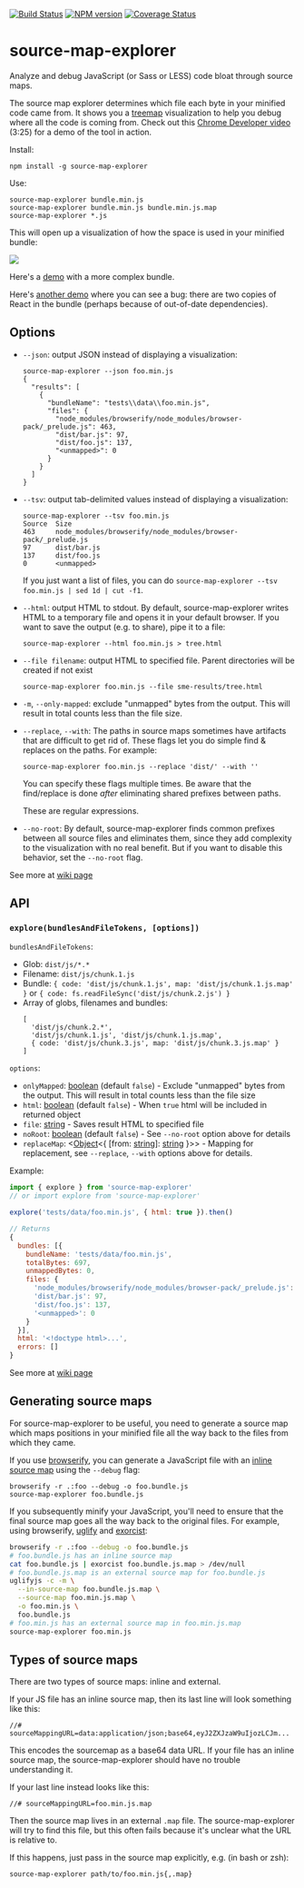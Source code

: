 [![Build Status](https://travis-ci.org/danvk/source-map-explorer.svg?branch=v1.1.0)](https://travis-ci.org/danvk/source-map-explorer) [![NPM version](http://img.shields.io/npm/v/source-map-explorer.svg)](https://www.npmjs.org/package/source-map-explorer)
[![Coverage Status](https://coveralls.io/repos/github/danvk/source-map-explorer/badge.svg)](https://coveralls.io/github/danvk/source-map-explorer)
# source-map-explorer
Analyze and debug JavaScript (or Sass or LESS) code bloat through source maps.

The source map explorer determines which file each byte in your minified code came from. It shows you a [treemap][] visualization to help you debug where all the code is coming from. Check out this [Chrome Developer video][video] (3:25) for a demo of the tool in action.

Install:

    npm install -g source-map-explorer

Use:

    source-map-explorer bundle.min.js
    source-map-explorer bundle.min.js bundle.min.js.map
    source-map-explorer *.js

This will open up a visualization of how the space is used in your minified bundle:

<img src="screenshot.png">

Here's a [demo][] with a more complex bundle.

Here's [another demo][] where you can see a bug: there are two copies of React
in the bundle (perhaps because of out-of-date dependencies).

## Options

* `--json`: output JSON instead of displaying a visualization:

    ```
    source-map-explorer --json foo.min.js
    {
      "results": [
        {
          "bundleName": "tests\\data\\foo.min.js",
          "files": {
            "node_modules/browserify/node_modules/browser-pack/_prelude.js": 463,
            "dist/bar.js": 97,
            "dist/foo.js": 137,
            "<unmapped>": 0
          }
        }
      ]
    }
    ```

* `--tsv`: output tab-delimited values instead of displaying a visualization:

    ```
    source-map-explorer --tsv foo.min.js
    Source  Size
    463     node_modules/browserify/node_modules/browser-pack/_prelude.js
    97      dist/bar.js
    137     dist/foo.js
    0       <unmapped>
    ```

    If you just want a list of files, you can do `source-map-explorer --tsv foo.min.js | sed 1d | cut -f1`.

* `--html`: output HTML to stdout. By default, source-map-explorer writes HTML to a temporary file and opens it in your default browser. If you want to save the output (e.g. to share), pipe it to a file:

    ```
    source-map-explorer --html foo.min.js > tree.html
    ```
* `--file filename`: output HTML to specified file. Parent directories will be created if not exist
    ```
    source-map-explorer foo.min.js --file sme-results/tree.html
    ```
* `-m`, `--only-mapped`: exclude "unmapped" bytes from the output. This will result in total counts less than the file size.

* `--replace`, `--with`: The paths in source maps sometimes have artifacts that are difficult to get rid of. These flags let you do simple find & replaces on the paths. For example:

    ```
    source-map-explorer foo.min.js --replace 'dist/' --with ''
    ```

    You can specify these flags multiple times. Be aware that the find/replace is done _after_ eliminating shared prefixes between paths.

    These are regular expressions.

* `--no-root`: By default, source-map-explorer finds common prefixes between all source files and eliminates them, since they add complexity to the visualization with no real benefit. But if you want to disable this behavior, set the `--no-root` flag.

See more at [wiki page][cli wiki]

## API
### `explore(bundlesAndFileTokens, [options])`
`bundlesAndFileTokens`:
* Glob: `dist/js/*.*`
* Filename: `dist/js/chunk.1.js`
* Bundle: `{ code: 'dist/js/chunk.1.js', map: 'dist/js/chunk.1.js.map' }` or `{ code: fs.readFileSync('dist/js/chunk.2.js') }`
* Array of globs, filenames and bundles:
   ```
   [
     'dist/js/chunk.2.*',
     'dist/js/chunk.1.js', 'dist/js/chunk.1.js.map',
     { code: 'dist/js/chunk.3.js', map: 'dist/js/chunk.3.js.map' }
   ]
   ```  
`options`:
* `onlyMapped`: [boolean] (default `false`) - Exclude "unmapped" bytes from the output. This will result in total counts less than the file size
* `html`: [boolean] (default `false`) - When `true` html will be included in returned object
* `file`: [string] - Saves result HTML to specified file
* `noRoot`: [boolean] (default `false`) - See `--no-root` option above for details
* `replaceMap`: <[Object]<{ [from: [string]]: [string] }>> - Mapping for replacement, see `--replace`, `--with` options above for details.

Example:
```javascript
import { explore } from 'source-map-explorer'
// or import explore from 'source-map-explorer'

explore('tests/data/foo.min.js', { html: true }).then()

// Returns
{
  bundles: [{
    bundleName: 'tests/data/foo.min.js',
    totalBytes: 697,
    unmappedBytes: 0,
    files: {
      'node_modules/browserify/node_modules/browser-pack/_prelude.js': 463,
      'dist/bar.js': 97,
      'dist/foo.js': 137,
      '<unmapped>': 0
    }
  }],
  html: '<!doctype html>...',
  errors: []
}
```

See more at [wiki page][api wiki]

## Generating source maps

For source-map-explorer to be useful, you need to generate a source map which
maps positions in your minified file all the way back to the files from which
they came.

If you use [browserify][], you can generate a JavaScript file with an [inline
source map][inline] using the `--debug` flag:

    browserify -r .:foo --debug -o foo.bundle.js
    source-map-explorer foo.bundle.js

If you subsequently minify your JavaScript, you'll need to ensure that the
final source map goes all the way back to the original files. For example,
using browserify, [uglify][] and [exorcist][]:

```bash
browserify -r .:foo --debug -o foo.bundle.js
# foo.bundle.js has an inline source map
cat foo.bundle.js | exorcist foo.bundle.js.map > /dev/null
# foo.bundle.js.map is an external source map for foo.bundle.js
uglifyjs -c -m \
  --in-source-map foo.bundle.js.map \
  --source-map foo.min.js.map \
  -o foo.min.js \
  foo.bundle.js
# foo.min.js has an external source map in foo.min.js.map
source-map-explorer foo.min.js
```

## Types of source maps

There are two types of source maps: inline and external.

If your JS file has an inline source map, then its last line will look
something like this:

```
//# sourceMappingURL=data:application/json;base64,eyJ2ZXJzaW9uIjozLCJm...
```

This encodes the sourcemap as a base64 data URL. If your file has an inline
source map, the source-map-explorer should have no trouble understanding it.

If your last line instead looks like this:

```
//# sourceMappingURL=foo.min.js.map
```

Then the source map lives in an external `.map` file. The source-map-explorer
will try to find this file, but this often fails because it's unclear what the
URL is relative to.

If this happens, just pass in the source map explicitly, e.g. (in bash or zsh):

```
source-map-explorer path/to/foo.min.js{,.map}
```


[demo]: https://cdn.rawgit.com/danvk/source-map-explorer/08b0e130cb9345f9061760bf8a8d9136ea60b457/demo.html
[another demo]: https://cdn.rawgit.com/danvk/source-map-explorer/08b0e130cb9345f9061760bf8a8d9136ea60b457/demo-bug.html
[browserify]: http://browserify.org/
[uglify]: https://github.com/mishoo/UglifyJS2
[exorcist]: https://github.com/thlorenz/exorcist
[inline]: /README.md#types-of-source-maps
[treemap]: https://github.com/martine/webtreemap
[video]: https://www.youtube.com/watch?v=7aY9BoMEpG8
[boolean]: https://developer.mozilla.org/en-US/docs/Web/JavaScript/Data_structures#Boolean_type "Boolean"
[Buffer]: https://nodejs.org/api/buffer.html#buffer_class_buffer "Buffer"
[Object]: https://developer.mozilla.org/en-US/docs/Web/JavaScript/Reference/Global_Objects/Object "Object"
[string]: https://developer.mozilla.org/en-US/docs/Web/JavaScript/Data_structures#String_type "String"
[number]: https://developer.mozilla.org/en-US/docs/Web/JavaScript/Data_structures#Number_type "Number"
[cli wiki]: https://github.com/danvk/source-map-explorer/wiki/CLI
[api wiki]: https://github.com/danvk/source-map-explorer/wiki/Node.js-API